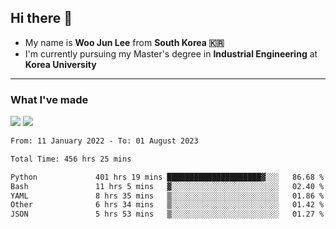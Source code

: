 ## Hi there 👋

- My name is **Woo Jun Lee** from **South Korea 🇰🇷**
- I'm currently pursuing my Master's degree in **Industrial Engineering** at **Korea University**

---

### What I've made

<a href="https://share.streamlit.io/tomtom1103/kuiai_hackathon_2022/main/JL_app.py"><img src="https://img.shields.io/badge/Journey Lee-161B22?style=for-the-badge&logo=streamlit&logoColor=FF4B4B"/></a> <a href="https://jeon-100.github.io/Dangzang/"><img src="https://img.shields.io/badge/당신을 위한 장학금, 당장!-161B22?style=for-the-badge&logo=react&logoColor=#61DAFB"/></a>

<!--START_SECTION:waka-->

```txt
From: 11 January 2022 - To: 01 August 2023

Total Time: 456 hrs 25 mins

Python             401 hrs 19 mins █████████████████████▓░░░   86.68 %
Bash               11 hrs 5 mins   ▓░░░░░░░░░░░░░░░░░░░░░░░░   02.40 %
YAML               8 hrs 35 mins   ▒░░░░░░░░░░░░░░░░░░░░░░░░   01.86 %
Other              6 hrs 34 mins   ▒░░░░░░░░░░░░░░░░░░░░░░░░   01.42 %
JSON               5 hrs 53 mins   ▒░░░░░░░░░░░░░░░░░░░░░░░░   01.27 %
```

<!--END_SECTION:waka-->
